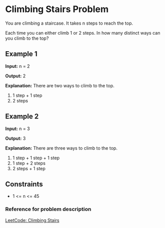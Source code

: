 # Climbing Stairs Problem

You are climbing a staircase. It takes n steps to reach the top.

Each time you can either climb 1 or 2 steps. In how many distinct ways can you climb to the top?

## Example 1

**Input:** n = 2

**Output:** 2

**Explanation:** There are two ways to climb to the top.

1. 1 step + 1 step
2. 2 steps

## Example 2

**Input:** n = 3

**Output:** 3

**Explanation:** There are three ways to climb to the top.

1. 1 step + 1 step + 1 step
2. 1 step + 2 steps
3. 2 steps + 1 step

## Constraints

- 1 <= n <= 45

### Reference for problem description

[LeetCode: Climbing Stairs](https://leetcode.com/problems/climbing-stairs/)
